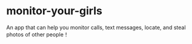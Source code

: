 # monitor-your-girls
An app that can help you monitor calls, text messages, locate, and steal photos of other people！
